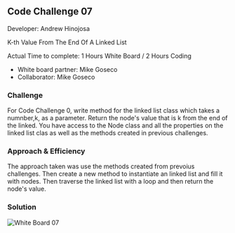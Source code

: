 ## Code Challenge 07

Developer: Andrew Hinojosa

K-th Value From The End Of A Linked List

Actual Time to complete: 1 Hours White Board / 2 Hours Coding

- White board partner: Mike Goseco
- Collaborator: Mike Goseco

### Challenge
For Code Challenge 0, write method for the linked list class which takes a numnber,k, as a parameter. Return the node's value that is k from the end of the linked. You have access to the Node class and all the properties on the linked list clas as well as the methods created in previous challenges.

### Approach & Efficiency
The approach taken was use the methods created from prevoius challenges. Then create a new method to instantiate an linked list and fill it with nodes. Then traverse the linked list with a loop and then return the node's value.

### Solution
![White Board 07]()
